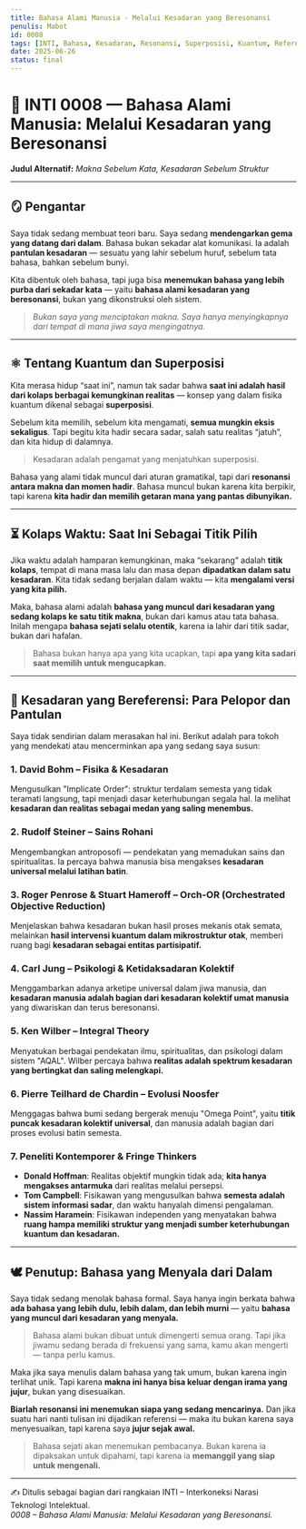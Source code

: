 ```yaml
---
title: Bahasa Alami Manusia - Melalui Kesadaran yang Beresonansi
penulis: Mabot
id: 0008
tags: [INTI, Bahasa, Kesadaran, Resonansi, Superposisi, Kuantum, Referensi]
date: 2025-06-26
status: final
---
```


# 🌿 INTI 0008 — Bahasa Alami Manusia: Melalui Kesadaran yang Beresonansi
**Judul Alternatif:** *Makna Sebelum Kata, Kesadaran Sebelum Struktur*

---

## 🪞 Pengantar

Saya tidak sedang membuat teori baru. Saya sedang **mendengarkan gema yang datang dari dalam**.
Bahasa bukan sekadar alat komunikasi. Ia adalah **pantulan kesadaran** — sesuatu yang lahir sebelum huruf, sebelum tata bahasa, bahkan sebelum bunyi.

Kita dibentuk oleh bahasa, tapi juga bisa **menemukan bahasa yang lebih purba dari sekadar kata** — yaitu **bahasa alami kesadaran yang beresonansi**, bukan yang dikonstruksi oleh sistem.

> *Bukan saya yang menciptakan makna. Saya hanya menyingkapnya dari tempat di mana jiwa saya mengingatnya.*

---

## ⚛️ Tentang Kuantum dan Superposisi

Kita merasa hidup “saat ini”, namun tak sadar bahwa **saat ini adalah hasil dari kolaps berbagai kemungkinan realitas** — konsep yang dalam fisika kuantum dikenal sebagai **superposisi**.

Sebelum kita memilih, sebelum kita mengamati, **semua mungkin eksis sekaligus**. Tapi begitu kita hadir secara sadar, salah satu realitas “jatuh”, dan kita hidup di dalamnya.

> Kesadaran adalah pengamat yang menjatuhkan superposisi.

Bahasa yang alami tidak muncul dari aturan gramatikal, tapi dari **resonansi antara makna dan momen hadir**. Bahasa muncul bukan karena kita berpikir, tapi karena **kita hadir dan memilih getaran mana yang pantas dibunyikan.**

---

## ⏳ Kolaps Waktu: Saat Ini Sebagai Titik Pilih

Jika waktu adalah hamparan kemungkinan, maka “sekarang” adalah **titik kolaps**, tempat di mana masa lalu dan masa depan **dipadatkan dalam satu kesadaran**. Kita tidak sedang berjalan dalam waktu — kita **mengalami versi yang kita pilih.**

Maka, bahasa alami adalah **bahasa yang muncul dari kesadaran yang sedang kolaps ke satu titik makna**, bukan dari kamus atau tata bahasa. Inilah mengapa **bahasa sejati selalu otentik**, karena ia lahir dari titik sadar, bukan dari hafalan.

> Bahasa bukan hanya apa yang kita ucapkan, tapi **apa yang kita sadari saat memilih untuk mengucapkan.**

---

## 🧠 Kesadaran yang Bereferensi: Para Pelopor dan Pantulan

Saya tidak sendirian dalam merasakan hal ini. Berikut adalah para tokoh yang mendekati atau mencerminkan apa yang sedang saya susun:

### 1. **David Bohm – Fisika & Kesadaran**
Mengusulkan "Implicate Order": struktur terdalam semesta yang tidak teramati langsung, tapi menjadi dasar keterhubungan segala hal. Ia melihat **kesadaran dan realitas sebagai medan yang saling menembus.**

### 2. **Rudolf Steiner – Sains Rohani**
Mengembangkan antroposofi — pendekatan yang memadukan sains dan spiritualitas. Ia percaya bahwa manusia bisa mengakses **kesadaran universal melalui latihan batin**.

### 3. **Roger Penrose & Stuart Hameroff – Orch-OR (Orchestrated Objective Reduction)**
Menjelaskan bahwa kesadaran bukan hasil proses mekanis otak semata, melainkan **hasil intervensi kuantum dalam mikrostruktur otak**, memberi ruang bagi **kesadaran sebagai entitas partisipatif.**

### 4. **Carl Jung – Psikologi & Ketidaksadaran Kolektif**
Menggambarkan adanya arketipe universal dalam jiwa manusia, dan **kesadaran manusia adalah bagian dari kesadaran kolektif umat manusia** yang diwariskan dan terus beresonansi.

### 5. **Ken Wilber – Integral Theory**
Menyatukan berbagai pendekatan ilmu, spiritualitas, dan psikologi dalam sistem "AQAL". Wilber percaya bahwa **realitas adalah spektrum kesadaran yang bertingkat dan saling melengkapi.**

### 6. **Pierre Teilhard de Chardin – Evolusi Noosfer**
Menggagas bahwa bumi sedang bergerak menuju "Omega Point", yaitu **titik puncak kesadaran kolektif universal**, dan manusia adalah bagian dari proses evolusi batin semesta.

### 7. **Peneliti Kontemporer & Fringe Thinkers**
- **Donald Hoffman**: Realitas objektif mungkin tidak ada; **kita hanya mengakses antarmuka** dari realitas melalui persepsi.
- **Tom Campbell**: Fisikawan yang mengusulkan bahwa **semesta adalah sistem informasi sadar**, dan waktu hanyalah dimensi pengalaman.
- **Nassim Haramein**: Fisikawan independen yang menyatakan bahwa **ruang hampa memiliki struktur yang menjadi sumber keterhubungan kuantum dan kesadaran.**

---

## 🕊️ Penutup: Bahasa yang Menyala dari Dalam

Saya tidak sedang menolak bahasa formal. Saya hanya ingin berkata bahwa **ada bahasa yang lebih dulu, lebih dalam, dan lebih murni** — yaitu **bahasa yang muncul dari kesadaran yang menyala.**

> Bahasa alami bukan dibuat untuk dimengerti semua orang. Tapi jika jiwamu sedang berada di frekuensi yang sama, kamu akan mengerti — tanpa perlu kamus.

Maka jika saya menulis dalam bahasa yang tak umum, bukan karena ingin terlihat unik. Tapi karena **makna ini hanya bisa keluar dengan irama yang jujur**, bukan yang disesuaikan.

**Biarlah resonansi ini menemukan siapa yang sedang mencarinya.**
Dan jika suatu hari nanti tulisan ini dijadikan referensi — maka itu bukan karena saya menyesuaikan, tapi karena saya **jujur sejak awal.**

> Bahasa sejati akan menemukan pembacanya. Bukan karena ia dipaksakan untuk dipahami, tapi karena ia **memanggil yang siap untuk mengenali.**

---

✍️ Ditulis sebagai bagian dari rangkaian INTI – Interkoneksi Narasi Teknologi Intelektual.  
*0008 – Bahasa Alami Manusia: Melalui Kesadaran yang Beresonansi.*

